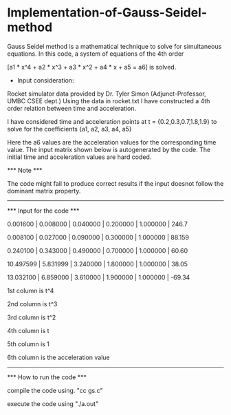 # Implementation-of-Gauss-Seidel-method

Gauss Seidel method is a mathematical technique to solve for simultaneous equations. 
In this code, a system of equations of the 4th order 

[a1 * x^4 + a2 * x^3 + a3 * x^2 + a4 * x + a5 = a6] is solved. 

* Input consideration:

Rocket simulator data provided by Dr. Tyler Simon (Adjunct-Professor, UMBC CSEE dept.)
Using the data in rocket.txt I have constructed a 4th order relation between time and acceleration.

I have considered time and acceleration points at t = {0.2,0.3,0.7,1.8,1.9} to solve for the coefficients {a1, a2, a3, a4, a5}

Here the a6 values are the acceleration values for the corresponding time value.
The input matrix shown below is autogenerated by the code. The initial time and acceleration values are hard coded.

*** Note ***

The code might fail to produce correct results if the input doesnot follow the dominant matrix property.

********************************************************************************
*** Input for the code ***

0.001600 | 0.008000 | 0.040000 | 0.200000 | 1.000000 | 246.7

0.008100 | 0.027000 | 0.090000 | 0.300000 | 1.000000 | 88.159

0.240100 | 0.343000 | 0.490000 | 0.700000 | 1.000000 | 60.60

10.497599 | 5.831999 | 3.240000 | 1.800000 | 1.000000 | 38.05

13.032100 | 6.859000 | 3.610000 | 1.900000 | 1.000000 | -69.34

1st column is t^4

2nd column is t^3

3rd column is t^2

4th column is t

5th column is 1

6th column is the acceleration value

************************************************************************************

*** How to run the code ***

compile the code using. "cc gs.c"

execute the code using "./a.out"
